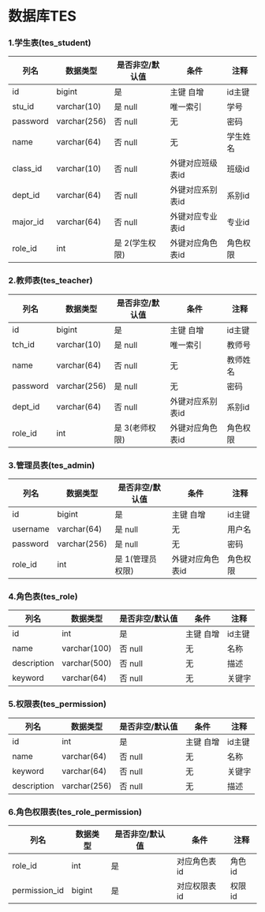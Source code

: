 # 数据库TES

### 1.学生表(tes_student)

| 列名     | 数据类型     | 是否非空/默认值 | 条件             | 注释     |
| -------- | ------------ | --------------- | ---------------- | -------- |
| id       | bigint       | 是              | 主键 自增        | id主键   |
| stu_id   | varchar(10)  | 是 null         | 唯一索引         | 学号     |
| password | varchar(256) | 否 null         | 无               | 密码     |
| name     | varchar(64)  | 否 null         | 无               | 学生姓名 |
| class_id | varchar(10)  | 否 null         | 外键对应班级表id | 班级id   |
| dept_id  | varchar(64)  | 否 null         | 外键对应系别表id | 系别id   |
| major_id | varchar(64)  | 否 null         | 外键对应专业表id | 专业id   |
| role_id  | int          | 是 2(学生权限)  | 外键对应角色表id | 角色权限 |

### 2.教师表(tes_teacher)

| 列名     | 数据类型     | 是否非空/默认值 | 条件             | 注释     |
| -------- | ------------ | --------------- | ---------------- | -------- |
| id       | bigint       | 是              | 主键 自增        | id主键   |
| tch_id   | varchar(10)  | 是 null         | 唯一索引         | 教师号   |
| name     | varchar(64)  | 否 null         | 无               | 教师姓名 |
| password | varchar(256) | 是 null         | 无               | 密码     |
| dept_id  | varchar(64)  | 否 null         | 外键对应系别表id | 系别id   |
| role_id  | int          | 是 3(老师权限)  | 外键对应角色表id | 角色权限 |

### 3.管理员表(tes_admin)

| 列名     | 数据类型     | 是否非空/默认值  | 条件             | 注释     |
| -------- | ------------ | ---------------- | ---------------- | -------- |
| id       | bigint       | 是               | 主键 自增        | id主键   |
| username | varchar(64)  | 是 null          | 无               | 用户名   |
| password | varchar(256) | 是 null          | 无               | 密码     |
| role_id  | int          | 是 1(管理员权限) | 外键对应角色表id | 角色权限 |

### 4.角色表(tes_role)

| 列名        | 数据类型     | 是否非空/默认值 | 条件      | 注释   |
| ----------- | ------------ | --------------- | --------- | ------ |
| id          | int          | 是              | 主键 自增 | id主键 |
| name        | varchar(100) | 否 null         | 无        | 名称   |
| description | varchar(500) | 否 null         | 无        | 描述   |
| keyword     | varchar(64)  | 否 null         | 无        | 关键字 |

### 5.权限表(tes_permission)

| 列名        | 数据类型     | 是否非空/默认值 | 条件      | 注释   |
| ----------- | ------------ | --------------- | --------- | ------ |
| id          | int          | 是              | 主键 自增 | id主键 |
| name        | varchar(64)  | 否 null         | 无        | 名称   |
| keyword     | varchar(64)  | 否 null         | 无        | 关键字 |
| description | varchar(256) | 否 null         | 无        | 描述   |

### 6.角色权限表(tes_role_permission)

| 列名          | 数据类型 | 是否非空/默认值 | 条件         | 注释   |
| ------------- | -------- | --------------- | ------------ | ------ |
| role_id       | int      | 是              | 对应角色表id | 角色id |
| permission_id | bigint   | 是              | 对应权限表id | 权限id |

